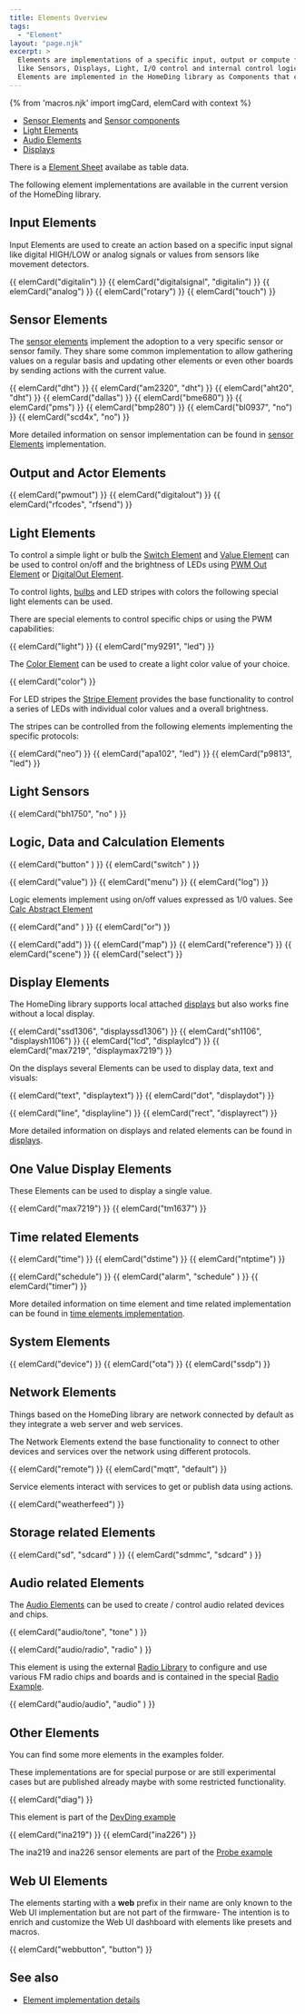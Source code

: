 ```yaml
---
title: Elements Overview
tags: 
  - "Element"
layout: "page.njk"
excerpt: >
  Elements are implementations of a specific input, output or compute functionality that corresponds to a specific functionality
  like Sensors, Displays, Light, I/O control and internal control logic.
  Elements are implemented in the HomeDing library as Components that can be controlled using setup configuration and runtime actions.
---
```


{% from 'macros.njk' import imgCard, elemCard with context %}

* [Sensor Elements](/elements/sensors.md) and [Sensor components](/sensors/sensors.md)
* [Light Elements](/elements/light/light.md)
* [Audio Elements](/elements/audio/index.md)
* [Displays](/elements/display/index.md)

There is a [Element Sheet](/elements/sheet.md) availabe as table data.

The following element implementations are available in the current version of the HomeDing library.


## Input Elements

Input Elements are used to create an action based on a specific input signal like digital HIGH/LOW or analog signals or values from sensors like movement detectors.

{{ elemCard("digitalin") }}
{{ elemCard("digitalsignal", "digitalin") }}
{{ elemCard("analog") }}
{{ elemCard("rotary") }}
{{ elemCard("touch") }}


## Sensor Elements

The [sensor elements](/elements/sensors.md) implement the adoption to a very specific sensor or sensor family. They share
some common implementation to allow gathering values on a regular basis and updating other elements or even other boards by sending actions with the current value.

{{ elemCard("dht") }}
{{ elemCard("am2320", "dht") }}
{{ elemCard("aht20", "dht") }}
{{ elemCard("dallas") }}
{{ elemCard("bme680") }}
{{ elemCard("pms") }}
{{ elemCard("bmp280") }}
{{ elemCard("bl0937", "no") }}
{{ elemCard("scd4x", "no") }}

<!-- TODO: element bme280 bme280 -->

<!-- MPU9250 
 3-Axis gyroscope
 3-Axis accelerometer.
 3-Axis magnetometer 
 
<https://media.digikey.com/pdf/Data%20Sheets/TDK%20PDFs/MPU-9250_Rev_1.1.pdf> 
-->

More detailed information on sensor implementation can be found in [sensor Elements](/elements/sensors.md) implementation.


## Output and Actor Elements

{{ elemCard("pwmout") }}
{{ elemCard("digitalout") }}
{{ elemCard("rfcodes", "rfsend") }}


## Light Elements

To control a simple light or bulb the [Switch Element](/elements/switch.md) and [Value Element](/elements/value.md) can be used
to control on/off and the brightness of LEDs using [PWM Out Element](/elements/pwmout.md) or [DigitalOut Element](/elements/digitalout.md).

To control lights, [bulbs](/boards/devices/bulb.md) and LED stripes with colors the following special light elements can be used.

There are special elements to control specific chips or using the PWM capabilities:

{{ elemCard("light") }}
{{ elemCard("my9291", "led") }}

The [Color Element](/elements/light/color.md) can be used to create a light color value of your choice.

{{ elemCard("color") }}

For LED stripes the [Stripe Element](/elements/light/stripe.md) provides the base functionality to control a series of LEDs with individual color values and a overall brightness.

The stripes can be controlled from the following elements implementing the specific protocols:

{{ elemCard("neo") }}
{{ elemCard("apa102", "led") }}
{{ elemCard("p9813", "led") }}


## Light Sensors

{{ elemCard("bh1750", "no" ) }}


## Logic, Data and Calculation Elements

{{ elemCard("button" ) }}
{{ elemCard("switch" ) }}

{{ elemCard("value") }}
{{ elemCard("menu") }}
{{ elemCard("log") }}

Logic elements implement using on/off values expressed as 1/0 values. See [Calc Abstract Element](/elements/calc.md)

{{ elemCard("and" ) }}
{{ elemCard("or") }}

{{ elemCard("add") }}
{{ elemCard("map") }}
{{ elemCard("reference") }}
{{ elemCard("scene") }}
{{ elemCard("select") }}


## Display Elements

The HomeDing library supports local attached [displays](/elements/display/index.md) but also works fine without a local display.

{{ elemCard("ssd1306", "displayssd1306") }}
{{ elemCard("sh1106", "displaysh1106") }}
{{ elemCard("lcd", "displaylcd") }}
{{ elemCard("max7219", "displaymax7219") }}

On the displays several Elements can be used to display data, text and visuals:

{{ elemCard("text", "displaytext") }}
{{ elemCard("dot", "displaydot") }}
<!-- { { elemCard("bar", "displaybar") }} -->
{{ elemCard("line", "displayline") }}
{{ elemCard("rect", "displayrect") }}

More detailed information on displays and related elements can be found in [displays](/elements/display/index.md).


## One Value Display Elements

These Elements can be used to display a single value.

{{ elemCard("max7219") }}
{{ elemCard("tm1637") }}


## Time related Elements

{{ elemCard("time") }}
{{ elemCard("dstime") }}
{{ elemCard("ntptime") }}

<!--
:::element dcftime
The [DCFTime Element](/elements/dcftime.md) can retrieve the local time from a DCF 77kHz signal over the air.
:::
-->

{{ elemCard("schedule") }}
{{ elemCard("alarm", "schedule" ) }}
{{ elemCard("timer") }}

More detailed information on time element and time related implementation can be found in [time elements implementation](/elements/timeelements.md).


## System Elements

{{ elemCard("device") }}
{{ elemCard("ota") }}
{{ elemCard("ssdp") }}


## Network Elements

Things based on the HomeDing library are network connected by default as they integrate a web server and web services.

The Network Elements extend the base functionality to connect to other devices and services over the network using different protocols.

{{ elemCard("remote") }}
{{ elemCard("mqtt", "default") }}

Service elements interact with services to get or publish data using actions.

{{ elemCard("weatherfeed") }}


## Storage related Elements

{{ elemCard("sd", "sdcard" ) }}
{{ elemCard("sdmmc", "sdcard" ) }}


## Audio related Elements

The [Audio Elements](/elements/audio/index.md) can be used to create / control audio related devices and chips.

{{ elemCard("audio/tone", "tone" ) }}

{{ elemCard("audio/radio", "radio" ) }}

This element is using the external [Radio Library](http://www.mathertel.de/Arduino/RadioLibrary.aspx)
to configure and use various FM radio chips and boards and is contained in the special [Radio Example](/examples/radio.md).

{{ elemCard("audio/audio", "audio" ) }}


## Other Elements

You can find some more elements in the examples folder.

These implementations are for special purpose or are still experimental cases
but are published already maybe with some restricted functionality.

{{ elemCard("diag") }}

This element is part of the [DevDing example](/examples/devding.md)

{{ elemCard("ina219") }}
{{ elemCard("ina226") }}

The ina219 and ina226 sensor elements are part of the [Probe example](/examples/probe.md)


## Web UI Elements

The elements starting with a **web** prefix in their name are only known to the Web UI implementation but are not part
of the firmware- The intention is to enrich and customize the Web UI dashboard with elements like presets and macros.

{{ elemCard("webbutton", "button") }}


## See also

* [Element implementation details](/dev/elementclass.md)
